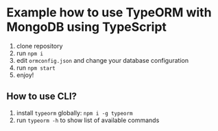 # Example how to use TypeORM with MongoDB using TypeScript

1. clone repository 
2. run `npm i`
3. edit `ormconfig.json` and change your database configuration
4. run `npm start`
5. enjoy!

## How to use CLI?

1. install `typeorm` globally: `npm i -g typeorm`
2. run `typeorm -h` to show list of available commands
